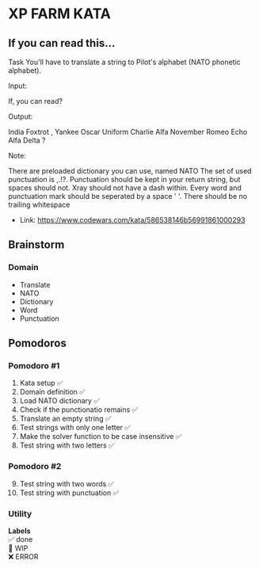# XP FARM KATA

## If you can read this...

Task
You'll have to translate a string to Pilot's alphabet (NATO phonetic alphabet).

Input:

If, you can read?

Output:

India Foxtrot , Yankee Oscar Uniform Charlie Alfa November Romeo Echo Alfa Delta ?

Note:

There are preloaded dictionary you can use, named NATO
The set of used punctuation is ,.!?.
Punctuation should be kept in your return string, but spaces should not.
Xray should not have a dash within.
Every word and punctuation mark should be seperated by a space ' '.
There should be no trailing whitespace

- Link: https://www.codewars.com/kata/586538146b56991861000293

## Brainstorm

### Domain

- Translate
- NATO
- Dictionary
- Word
- Punctuation

## Pomodoros

### Pomodoro #1

1. Kata setup ✅
2. Domain definition ✅
3. Load NATO dictionary ✅
4. Check if the punctionatio remains ✅
5. Translate an empty string ✅
6. Test strings with only one letter ✅
7. Make the solver function to be case insensitive ✅
8. Test string with two letters ✅

### Pomodoro #2

9. Test string with two words ✅
10. Test string with punctuation ✅

### Utility

**Labels**  
✅ done  
🚧 WIP  
❌ ERROR
